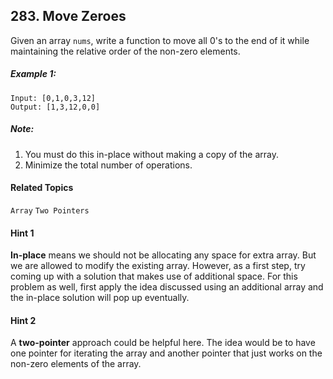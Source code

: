 ## 283. Move Zeroes

Given an array `nums`, write a function to move all 0's to the end of it while maintaining the relative order of the non-zero elements.

##### Example 1:

```
Input: [0,1,0,3,12]
Output: [1,3,12,0,0]
```

##### Note:

1. You must do this in-place without making a copy of the array.
2. Minimize the total number of operations.

#### Related Topics

`Array` `Two Pointers`

#### Hint 1

**In-place** means we should not be allocating any space for extra array. But we are allowed to modify the existing array. However, as a first step, try coming up with a solution that makes use of additional space. For this problem as well, first apply the idea discussed using an additional array and the in-place solution will pop up eventually.

#### Hint 2

A **two-pointer** approach could be helpful here. The idea would be to have one pointer for iterating the array and another pointer that just works on the non-zero elements of the array.
